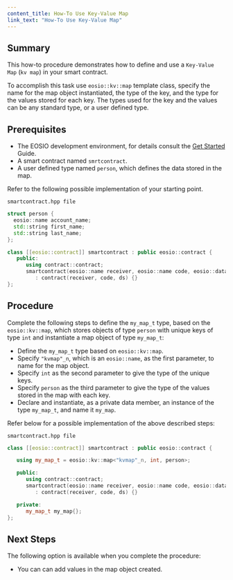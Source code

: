 ```yaml
---
content_title: How-To Use Key-Value Map
link_text: "How-To Use Key-Value Map"
---
```


## Summary

This how-to procedure demonstrates how to define and use a `Key-Value Map` (`kv map`) in your smart contract.

To accomplish this task use `eosio::kv::map` template class, specify the name for the map object instantiated, the type of the key, and the type for the values stored for each key. The types used for the key and the values can be any standard type, or a user defined type.

## Prerequisites

* The EOSIO development environment, for details consult the [Get Started](https://developers.eos.io/welcome/latest/getting-started/development-environment/introduction) Guide.
* A smart contract named `smrtcontract`.
* A user defined type named `person`, which defines the data stored in the map.

Refer to the following possible implementation of your starting point.

`smartcontract.hpp file`

```cpp
struct person {
  eosio::name account_name;
  std::string first_name;
  std::string last_name;
};

class [[eosio::contract]] smartcontract : public eosio::contract {
   public:
      using contract::contract;
      smartcontract(eosio::name receiver, eosio::name code, eosio::datastream<const char*> ds)
         : contract(receiver, code, ds) {}
};
```

## Procedure

Complete the following steps to define the `my_map_t` type, based on the `eosio::kv::map`, which stores objects of type `person` with unique keys of type `int` and instantiate a map object of type `my_map_t`:

* Define the `my_map_t` type based on `eosio::kv::map`.
* Specify `"kvmap"_n`, which is an `eosio::name`, as the first parameter, to name for the map object.
* Specify `int` as the second parameter to give the type of the unique keys.
* Specify `person` as the third parameter to give the type of the values stored in the map with each key.
* Declare and instantiate, as a private data member, an instance of the type `my_map_t`, and name it `my_map`.

Refer below for a possible implementation of the above described steps:

`smartcontract.hpp file`

```cpp
class [[eosio::contract]] smartcontract : public eosio::contract {

   using my_map_t = eosio::kv::map<"kvmap"_n, int, person>;

   public:
      using contract::contract;
      smartcontract(eosio::name receiver, eosio::name code, eosio::datastream<const char*> ds)
         : contract(receiver, code, ds) {}

   private:
      my_map_t my_map{};
};
```

## Next Steps

The following option is available when you complete the procedure:

* You can can add values in the map object created.
